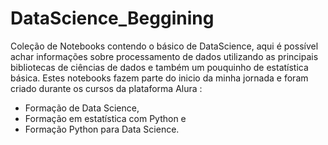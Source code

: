 # DataScience_Beggining
Coleção de Notebooks contendo o básico de DataScience, aqui é possível achar informações sobre processamento de dados utilizando as principais bibliotecas de ciências de dados e também um pouquinho de estatística básica. 
Estes notebooks fazem parte do inicio da minha jornada e foram criado durante os cursos da plataforma Alura :

- Formação de Data Science,
- Formação em estatística com Python e
- Formação Python para Data Science.
